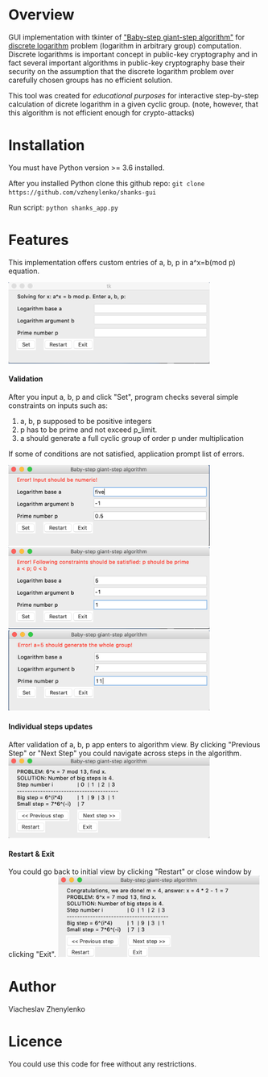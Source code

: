 # Overview
GUI implementation with tkinter of ["Baby-step giant-step algorithm"](https://en.wikipedia.org/wiki/Baby-step_giant-step) for [discrete logarithm](https://en.wikipedia.org/wiki/Discrete_logarithm) problem (logarithm in arbitrary group) computation. Discrete logarithms
 is important concept in public-key cryptography and in fact several important algorithms in public-key cryptography base their security on the assumption that the discrete logarithm problem over carefully chosen groups has no efficient solution.

This tool was created for *educational purposes* for interactive step-by-step calculation of dicrete logarithm in a given cyclic group. (note, however, that this algorithm is not efficient enough for crypto-attacks)

# Installation
You must have Python version >= 3.6 installed.

After you installed Python clone this github repo:
`git clone https://github.com/vzhenylenko/shanks-gui` 

Run script:
`python shanks_app.py`

# Features
This implementation offers custom entries of a, b, p in a^x=b(mod p) equation.

<img src="images/start.png" width="400"/> 

#### Validation
After you input a, b, p and click "Set", program checks several simple constraints on inputs such as:
1. a, b, p supposed to be positive integers
2. p  has to be prime and not exceed p_limit.
3. a should generate a full cyclic group of order p under multiplication

If some of conditions are not satisfied, application prompt list of errors.

<img src="images/input_val_1.png" width="400"/> 
<img src="images/input_val_2.png" width="400"/> 
<img src="images/input_val_3.png" width="400"/> 

#### Individual steps updates
After validation of a, b, p app enters to algorithm view. By clicking "Previous Step" or
"Next Step" you could navigate across steps in the algorithm.
<img src="images/algo.png" width="400"/> 

#### Restart & Exit
You could go back to initial view by clicking "Restart" or close window by clicking "Exit".
<img src="images/finish.png" width="400"/> 

# Author
Viacheslav Zhenylenko

# Licence
You could use this code for free without any restrictions.

